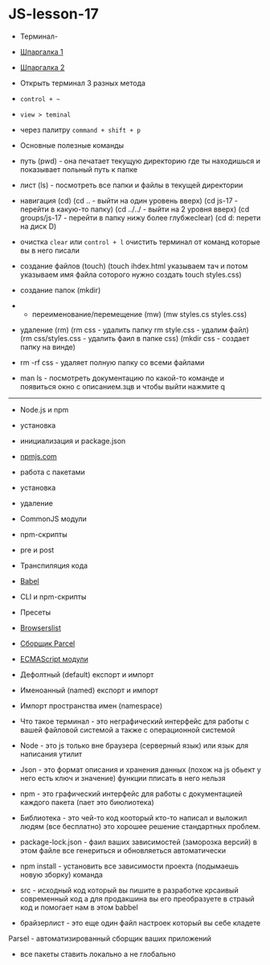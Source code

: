 # JS-lesson-17
 
- Терминал-
- [Шпаргалка 1](https://tproger.ru/translation/bash-cheatsheet/)
- [Шпаргалка 2](https://harb.com/ru/company/ruvds/blog/445270/)

- Открыть терминал 3 разных метода
- `control + ~` 
- `view > teminal`
- через палитру `command + shift + p`

- Основные полезные команды
- путь (pwd) - она печатает текущую директорию где ты находишься и показывает польный путь к папке
- лист (ls) - посмотреть все папки и файлы в текущей директории

- навигация (cd) 
(cd .. - выйти на один уровень вверх) 
(cd js-17 - перейти в какую-то папку) 
(cd ../../ - выйти на 2 уровня вверх) 
(cd groups/js-17 - перейти в папку нижу более глубжеclear)
(cd d: перети на диск D)

- очистка `clear` или `control + l` очистить терминал от команд которые вы в него писали
- создание файлов (touch) (touch ihdex.html указываем тач и потом указываем имя файла соторого нужно создать touch styles.css)
- создание папок (mkdir)
- - переименование/перемещение (mw) (mw styles.cs styles.css)

- удаление (rm) 
(rm css - удалить папку rm style.css - удалим файл) 
(rm css/styles.css - удалить фаил в папке css) 
(mkdir css - создает папку на винде)

- rm -rf css - удаляет полную папку со всеми файлами
- man ls - посмотреть документацию по какой-то команде и появиться окно с описанием.зцв и чтобы выйти нажмите q

________________________________________________________________________________________________________________

- Node.js и npm
- установка 
- инициализация и package.json
- [npmjs.com](https://www.npmjs.com/)
- работа с пакетами
- установка
- удаление
- CommonJS модули
- npm-скрипты
- pre и post

- Транспиляция кода
- [Babel](https://babeljs.io/)
- CLI и npm-скрипты
- Пресеты
- [Browserslist](https://github.com/browserslist/browserslist)

- [Сборщик Parcel](https://)
- [ECMAScript модули](https://exploringjs.com/es6/ch_modules.html)
- Дефолтный (default) експорт и импорт
- Именоанный (named) експорт и импорт
- Импорт пространства имен (namespace)


- Что такое терминал - это неграфический интерфейс для работы с вашей файловой системой а также с операционной системой
- Node - это js только вне браузера (серверный язык) или язык для написания утилит
- Json - это формат описания и хранения данных (похож на js обьект у него есть ключ и значение) функции пписать в него нельзя
- npm - это графический интерфейс для работы с документацией каждого пакета (пает это биюлиотека)
- Библиотека - это чей-то код кооторый кто-то написал и выложил людям (все бесплатно) это хорошее решение стандартных проблем.
- package-lock.json - фаил ваших зависимостей (заморозка версий) в этом файле все генериться и обновляеться автоматически

- npm install - установить все зависимости проекта (подымаешь новую зборку) команда 

- src - исходный код который вы пишите в разработке крсаивый современный код
а для продакшина вы его преобразуете в страый код и помогает нам в этом babbel

- брайзерлист - это еще один файл настроек который вы себе кладете

Parsel - автоматизированный сборщик ваших приложений
- все пакеты ставить локально а не глобально 